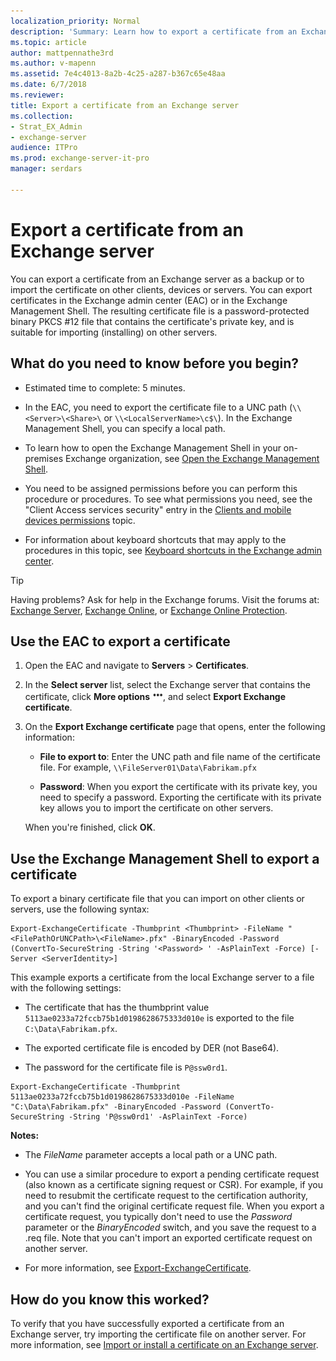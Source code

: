 ```yaml
---
localization_priority: Normal
description: 'Summary: Learn how to export a certificate from an Exchange server 2016 or 2019.'
ms.topic: article
author: mattpennathe3rd
ms.author: v-mapenn
ms.assetid: 7e4c4013-8a2b-4c25-a287-b367c65e48aa
ms.date: 6/7/2018
ms.reviewer:
title: Export a certificate from an Exchange server
ms.collection:
- Strat_EX_Admin
- exchange-server
audience: ITPro
ms.prod: exchange-server-it-pro
manager: serdars

---
```


# Export a certificate from an Exchange server

You can export a certificate from an Exchange server as a backup or to import the certificate on other clients, devices or servers. You can export certificates in the Exchange admin center (EAC) or in the Exchange Management Shell. The resulting certificate file is a password-protected binary PKCS #12 file that contains the certificate's private key, and is suitable for importing (installing) on other servers.

## What do you need to know before you begin?

- Estimated time to complete: 5 minutes.

- In the EAC, you need to export the certificate file to a UNC path (`\\<Server>\<Share>\` or `\\<LocalServerName>\c$\`). In the Exchange Management Shell, you can specify a local path.

- To learn how to open the Exchange Management Shell in your on-premises Exchange organization, see [Open the Exchange Management Shell](https://docs.microsoft.com/powershell/exchange/exchange-server/open-the-exchange-management-shell).

- You need to be assigned permissions before you can perform this procedure or procedures. To see what permissions you need, see the "Client Access services security" entry in the [Clients and mobile devices permissions](../../permissions/feature-permissions/client-and-mobile-device-permissions.md) topic.

- For information about keyboard shortcuts that may apply to the procedures in this topic, see [Keyboard shortcuts in the Exchange admin center](../../about-documentation/exchange-admin-center-keyboard-shortcuts.md).

> [!TIP]
> Having problems? Ask for help in the Exchange forums. Visit the forums at: [Exchange Server](https://go.microsoft.com/fwlink/p/?linkId=60612), [Exchange Online](https://go.microsoft.com/fwlink/p/?linkId=267542), or [Exchange Online Protection](https://go.microsoft.com/fwlink/p/?linkId=285351).

## Use the EAC to export a certificate

1. Open the EAC and navigate to **Servers** \> **Certificates**.

2. In the **Select server** list, select the Exchange server that contains the certificate, click **More options** ![More Options icon](../../media/ITPro_EAC_MoreOptionsIcon.png), and select **Export Exchange certificate**.

3. On the **Export Exchange certificate** page that opens, enter the following information:

   - **File to export to**: Enter the UNC path and file name of the certificate file. For example, `\\FileServer01\Data\Fabrikam.pfx`

   - **Password**: When you export the certificate with its private key, you need to specify a password. Exporting the certificate with its private key allows you to import the certificate on other servers.

   When you're finished, click **OK**.

## Use the Exchange Management Shell to export a certificate

To export a binary certificate file that you can import on other clients or servers, use the following syntax:

```
Export-ExchangeCertificate -Thumbprint <Thumbprint> -FileName "<FilePathOrUNCPath>\<FileName>.pfx" -BinaryEncoded -Password (ConvertTo-SecureString -String '<Password> ' -AsPlainText -Force) [-Server <ServerIdentity>]
```

This example exports a certificate from the local Exchange server to a file with the following settings:

- The certificate that has the thumbprint value `5113ae0233a72fccb75b1d0198628675333d010e` is exported to the file `C:\Data\Fabrikam.pfx`.

- The exported certificate file is encoded by DER (not Base64).

- The password for the certificate file is `P@ssw0rd1`.

```
Export-ExchangeCertificate -Thumbprint 5113ae0233a72fccb75b1d0198628675333d010e -FileName "C:\Data\Fabrikam.pfx" -BinaryEncoded -Password (ConvertTo-SecureString -String 'P@ssw0rd1' -AsPlainText -Force)
```

 **Notes:**

- The _FileName_ parameter accepts a local path or a UNC path.

- You can use a similar procedure to export a pending certificate request (also known as a certificate signing request or CSR). For example, if you need to resubmit the certificate request to the certification authority, and you can't find the original certificate request file. When you export a certificate request, you typically don't need to use the _Password_ parameter or the _BinaryEncoded_ switch, and you save the request to a .req file. Note that you can't import an exported certificate request on another server.

- For more information, see [Export-ExchangeCertificate](https://docs.microsoft.com/powershell/module/exchange/encryption-and-certificates/export-exchangecertificate).

## How do you know this worked?

To verify that you have successfully exported a certificate from an Exchange server, try importing the certificate file on another server. For more information, see [Import or install a certificate on an Exchange server](import-certificates.md).
